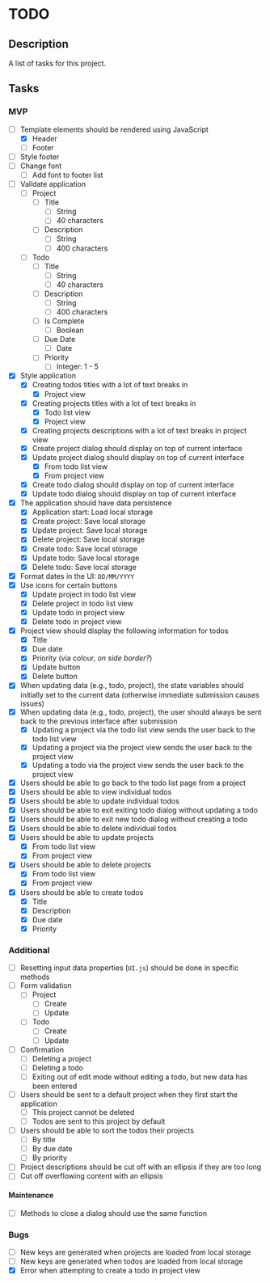 # TODO

## Description

A list of tasks for this project.

## Tasks

### MVP

- [ ] Template elements should be rendered using JavaScript
    - [x] Header
    - [ ] Footer
- [ ] Style footer
- [ ] Change font
    - [ ] Add font to footer list
- [ ] Validate application
    - [ ] Project
        - [ ] Title
            - [ ] String
            - [ ] 40 characters
        - [ ] Description
            - [ ] String
            - [ ] 400 characters
    - [ ] Todo
        - [ ] Title
            - [ ] String
            - [ ] 40 characters
        - [ ] Description
            - [ ] String
            - [ ] 400 characters
        - [ ] Is Complete
            - [ ] Boolean
        - [ ] Due Date
            - [ ] Date
        - [ ] Priority
            - [ ] Integer: 1 - 5
- [x] Style application
    - [x] Creating todos titles with a lot of text breaks in
        - [x] Project view
    - [x] Creating projects titles with a lot of text breaks in
        - [x] Todo list view
        - [x] Project view
    - [x] Creating projects descriptions with a lot of text breaks in project
    view
    - [x] Create project dialog should display on top of current interface
    - [x] Update project dialog should display on top of current interface
        - [x] From todo list view
        - [x] From project view
    - [x] Create todo dialog should display on top of current interface
    - [x] Update todo dialog should display on top of current interface
- [x] The application should have data persistence
    - [x] Application start: Load local storage
    - [x] Create project: Save local storage
    - [x] Update project: Save local storage
    - [x] Delete project: Save local storage
    - [x] Create todo: Save local storage
    - [x] Update todo: Save local storage
    - [x] Delete todo: Save local storage
- [x] Format dates in the UI: `DD/MM/YYYY`
- [x] Use icons for certain buttons
    - [x] Update project in todo list view
    - [x] Delete project in todo list view
    - [x] Update todo in project view
    - [x] Delete todo in project view
- [x] Project view should display the following information for todos
    - [x] Title
    - [x] Due date
    - [x] Priority (via colour, _on side border?_)
    - [x] Update button
    - [x] Delete button
- [x] When updating data (e.g., todo, project), the state variables should
initially set to the current data (otherwise immediate submission causes issues)
- [x] When updating data (e.g., todo, project), the user should always be sent
back to the previous interface after submission
    - [x] Updating a project via the todo list view sends the user back to the
    todo list view
    - [x] Updating a project via the project view sends the user back to the
    project view
    - [x] Updating a todo via the project view sends the user back to the
    project view
- [x] Users should be able to go back to the todo list page from a project
- [x] Users should be able to view individual todos
- [x] Users should be able to update individual todos
- [x] Users should be able to exit exiting todo dialog without updating a todo
- [x] Users should be able to exit new todo dialog without creating a todo
- [x] Users should be able to delete individual todos
- [x] Users should be able to update projects
    - [x] From todo list view
    - [x] From project view
- [x] Users should be able to delete projects
    - [x] From todo list view
    - [x] From project view
- [x] Users should be able to create todos
    - [x] Title
    - [x] Description
    - [x] Due date
    - [x] Priority

### Additional

- [ ] Resetting input data properties (`UI.js`) should be done in specific
methods
- [ ] Form validation
    - [ ] Project
        - [ ] Create
        - [ ] Update
    - [ ] Todo
        - [ ] Create
        - [ ] Update
- [ ] Confirmation
    - [ ] Deleting a project
    - [ ] Deleting a todo
    - [ ] Exiting out of edit mode without editing a todo, but new data has been
    entered
- [ ] Users should be sent to a default project when they first start the
application
    - [ ] This project cannot be deleted
    - [ ] Todos are sent to this project by default
- [ ] Users should be able to sort the todos their projects
    - [ ] By title
    - [ ] By due date
    - [ ] By priority
- [ ] Project descriptions should be cut off with an ellipsis if they are too
long
- [ ] Cut off overflowing content with an ellipsis

#### Maintenance

- [ ] Methods to close a dialog should use the same function

### Bugs

- [ ] New keys are generated when projects are loaded from local storage
- [ ] New keys are generated when todos are loaded from local storage
- [x] Error when attempting to create a todo in project view
